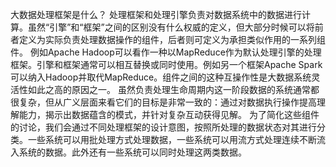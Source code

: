 大数据处理框架是什么？
处理框架和处理引擎负责对数据系统中的数据进行计算。虽然“引擎”和“框架”之间的区别没有什么权威的定义，但大部分时候可以将前者定义为实际负责处理数据操作的组件，后者则可定义为承担类似作用的一系列组件。
例如Apache Hadoop可以看作一种以MapReduce作为默认处理引擎的处理框架。引擎和框架通常可以相互替换或同时使用。例如另一个框架Apache Spark可以纳入Hadoop并取代MapReduce。组件之间的这种互操作性是大数据系统灵活性如此之高的原因之一。
虽然负责处理生命周期内这一阶段数据的系统通常都很复杂，但从广义层面来看它们的目标是非常一致的：通过对数据执行操作提高理解能力，揭示出数据蕴含的模式，并针对复杂互动获得见解。
为了简化这些组件的讨论，我们会通过不同处理框架的设计意图，按照所处理的数据状态对其进行分类。一些系统可以用批处理方式处理数据，一些系统可以用流方式处理连续不断流入系统的数据。此外还有一些系统可以同时处理这两类数据。